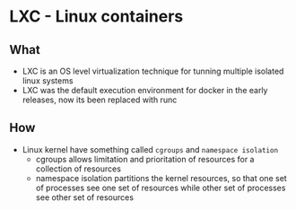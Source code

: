 # LXC - Linux containers

## What

* LXC is an OS level virtualization technique for tunning multiple isolated linux systems
* LXC was the default execution environment for docker in the early releases, now its been replaced with runc

## How

* Linux kernel have something called `cgroups` and `namespace isolation`
    * cgroups allows limitation and prioritation of resources for a collection of resources
    * namespace isolation partitions the kernel resources, so that one set of processes see one set of resources while other set of processes see other set of resources
    
    

